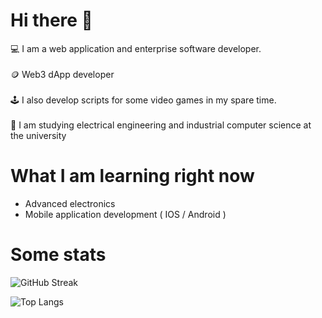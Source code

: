 # Hi there 👋
💻 I am a web application and enterprise software developer. 
<br>
<br>
🪙 Web3 dApp developer
<br>
<br>
🕹 I also develop scripts for some video games in my spare time.
<br>
<br>
💼 I am studying electrical engineering and industrial computer science at the university

# What I am learning right now
- Advanced electronics
- Mobile application development ( IOS / Android )

# Some stats

![GitHub Streak](https://streak-stats.demolab.com?user=zubulmuk92&theme=github-dark)

![Top Langs](https://github-readme-stats.vercel.app/api/top-langs/?username=zubulmuk92&layout=compact&theme=vision-friendly-dark)

